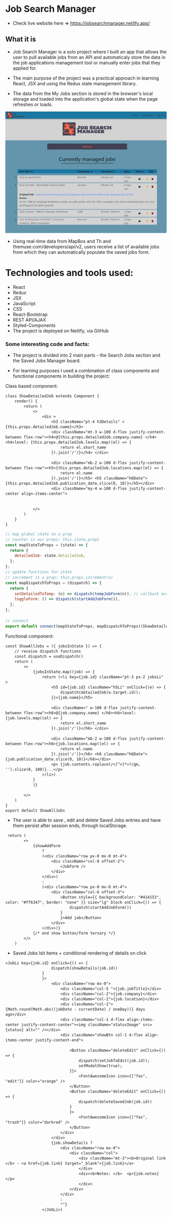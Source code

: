 # Job Search Manager

- Check live website here => https://jobsearchmanager.netlify.app/

## What it is

- Job Search Manager is a solo project where I built an app that allows the user to pull available jobs from an API and automaticaly store the data in the job applications management tool or manually enter jobs that they applied for.

- The main purpose of the project was a practical approach in learning React, JSX and using the Redux state management library.
- The data from the My Jobs section is stored in the browser's local storage and loaded into the application's global state when the page refreshes or loads.

![Image of JSManager](snippets/jsmanager.png)

- Using real-time data from MapBox and Th and themuse.com/developers/api/v2, users receive a list of available jobs from which they can automatically populate the saved jobs form.

# Technologies and tools used:

- React
- Redux
- JSX
- JavaScript
- CSS
- React-Bootstrap
- REST API/AJAX
- Styled-Components
- The project is deployed on Netlify, via GitHub

### Some interesting code and facts:

- The project is divided into 2 main parts - the Search Jobs section and the Saved Jobs Manager board.

- For learning purposes I used a combination of class components and functional components in building the project:

Class based component:

```JSX
class ShowDetailedJob extends Component {
    render() {
        return (
            <>
                <div >
                    <h3 className="pt-4 h3Details" >{this.props.detailedJob.name}</h3>
                    <div className="mt-3 w-100 d-flex justify-content-between flex-row"><h4>@{this.props.detailedJob.company.name} </h4><h4>level: {this.props.detailedJob.levels.map((el) => {
                        return el.short_name
                    }).join('/')}</h4> </div>

                    <div className="mb-2 w-100 d-flex justify-content-between flex-row"><h5>{this.props.detailedJob.locations.map((el) => {
                        return el.name
                    }).join('/')}</h5> <h5 className="h6Date"> {this.props.detailedJob.publication_date.slice(0, 10)}</h5></div>
                    <div className="my-4 w-100 d-flex justify-content-center align-items-center">


            </>
        )
    }
}
```

```javascript
// map global state to a prop
// counter is our props: this.state.props
const mapStateToProps = (state) => {
  return {
    detailedJob: state.detailedJob,
  };
};
// update functions for state
// increment is a prop: this.props.increment(n)
const mapDispatchToProps = (dispatch) => {
  return {
    setDetailedToTemp: (n) => dispatch(tempJobForm(n)), // callback accepts param and passes it to dispatch
    toggleForm: () => dispatch(startAddJobForm()),
  };
};

// connect
export default connect(mapStateToProps, mapDispatchToProps)(ShowDetailedJob);
```

Functional component:

```JSX
const ShowAllJobs = ({ jobsInState }) => {
    // receive dispatch functions
    const dispatch = useDispatch()
    return (
        <>
            {jobsInState.map((job) => {
                return (<li key={job.id} className="pt-3 px-2 jobsLi" >
                    <h5 id={job.id} className="h5Li" onClick={(e) => {
                        dispatch(detailedJob(e.target.id));
                    }}>{job.name}</h5>

                    <div className=" w-100 d-flex justify-content-between flex-row"><h6>@{job.company.name} </h6><h6>level: {job.levels.map((el) => {
                        return el.short_name
                    }).join('/')}</h6> </div>

                    <div className="mb-2 w-100 d-flex justify-content-between flex-row"><h6>{job.locations.map((el) => {
                        return el.name
                    }).join('/')}</h6> <h6 className="h6Date"> {job.publication_date.slice(0, 10)}</h6></div>
                    <p> {job.contents.replace(/<[^>]*>?/gm, '').slice(0, 100)}...</p>
                </li>)
            }
            )}

        </>
    )
}
export default ShowAllJobs
```

- The user is able to save , edit and delete Saved Jobs entries and have them persist after session ends, through localStorage.

```JSX
 return (
        <>
            {showAddForm
                ?
                (<div className="row px-0 mx-0 mt-4">
                    <div className="col-8 offset-2">
                        <JobForm />
                    </div>
                </div>)
                :
                (<div className="row px-0 mx-0 mt-4">
                    <div className="col-6 offset-3">
                        <Button style={{ backgroundColor: "#414153", color: "#ff6347", border: "none" }} size="lg" block onClick={() => {
                            dispatch(startAddJobForm())
                        }
                        }>Add job</Button>
                    </div>
                </div>)}
            {/* end show button/form ternary */}
        </>
    )
```

- Saved Jobs lsit items + conditional rendering of details on click

```JSX
<JobLi key={job.id} onClick={() => {
                    dispatch(showDetails(job.id))
                }
                }>
                    <div className="row mx-0">
                        <div className="col-5 ">{job.jobTitle}</div>
                        <div className="col-2">{job.company}</div>
                        <div className="col-2">{job.location}</div>
                        <div className="col-1">{Math.round(Math.abs((jobDate - currentDate) / oneDay))} days ago</div>
                        <div className="col-1 d-flex align-items-center justify-content-center"><img className="statusImage" src={status} alt="" /></div>
                        <div className="showBtn col-1 d-flex align-items-center justify-content-end">

                            <Button className="deleteEdit" onClick={() => {
                                dispatch(setJobToEdit(job.id));
                                setModalShow(true);
                            }}>
                                <FontAwesomeIcon icon={["fas", "edit"]} color="orange" />
                            </Button>
                            <Button className="deleteEdit" onClick={() => {
                                dispatch(deleteSavedJob(job.id))
                            }
                            }>
                                <FontAwesomeIcon icon={["fas", "trash"]} color="darkred" />
                            </Button>
                        </div>
                    </div>
                    {job.showDetails ?
                        <div className="row mx-0">
                            <div className="col">
                                <div className="mt-3"><b>Original link </b> - <a href={job.link} target="_blank">{job.link}</a>
                                </div>
                                <div><b>Notes: </b>  <p>{job.notes}</p>
                                </div>
                            </div>
                        </div>
                        :
                        ""}
                </JobLi>)
```
